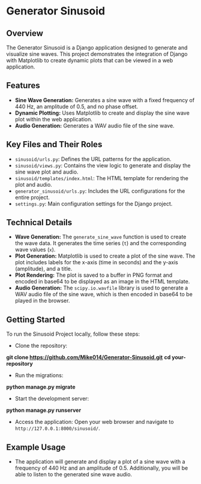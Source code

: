 # Generator Sinusoid

## Overview
The Generator Sinusoid is a Django application designed to generate and visualize sine waves. This project demonstrates the integration of Django with Matplotlib to create dynamic plots that can be viewed in a web application.

## Features
- **Sine Wave Generation:** Generates a sine wave with a fixed frequency of 440 Hz, an amplitude of 0.5, and no phase offset.
- **Dynamic Plotting:** Uses Matplotlib to create and display the sine wave plot within the web application.
- **Audio Generation:** Generates a WAV audio file of the sine wave.

## Key Files and Their Roles
- `sinusoid/urls.py`: Defines the URL patterns for the application.
- `sinusoid/views.py`: Contains the view logic to generate and display the sine wave plot and audio.
- `sinusoid/templates/index.html`: The HTML template for rendering the plot and audio.
- `generator_sinusoid/urls.py`: Includes the URL configurations for the entire project.
- `settings.py`: Main configuration settings for the Django project.

## Technical Details
- **Wave Generation:** The `generate_sine_wave` function is used to create the wave data. It generates the time series (`t`) and the corresponding wave values (`x`).
- **Plot Generation:** Matplotlib is used to create a plot of the sine wave. The plot includes labels for the x-axis (time in seconds) and the y-axis (amplitude), and a title.
- **Plot Rendering:** The plot is saved to a buffer in PNG format and encoded in base64 to be displayed as an image in the HTML template.
- **Audio Generation:** The `scipy.io.wavfile` library is used to generate a WAV audio file of the sine wave, which is then encoded in base64 to be played in the browser.

## Getting Started
To run the Sinusoid Project locally, follow these steps:

- Clone the repository:

**git clone https://github.com/Mike014/Generator-Sinusoid.git**
**cd your-repository**


- Run the migrations:

**python manage.py migrate**

- Start the development server:
  
**python manage.py runserver**

- Access the application: Open your web browser and navigate to `http://127.0.0.1:8000/sinusoid/`.

## Example Usage
- The application will generate and display a plot of a sine wave with a frequency of 440 Hz and an amplitude of 0.5. Additionally, you will be able to listen to the generated sine wave audio.

  

  

